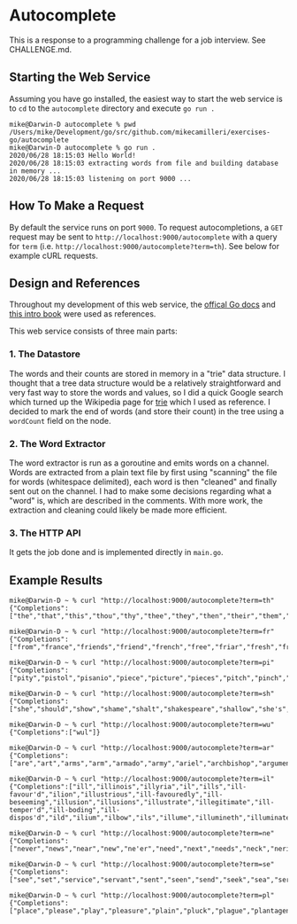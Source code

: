 # Autocomplete

This is a response to a programming challenge for a job interview. See CHALLENGE.md.

## Starting the Web Service

Assuming you have go installed, the easiest way to start the web service is to `cd` to the `autocomplete` directory and execute `go run .`

```
mike@Darwin-D autocomplete % pwd                                     
/Users/mike/Development/go/src/github.com/mikecamilleri/exercises-go/autocomplete
mike@Darwin-D autocomplete % go run .                                
2020/06/28 18:15:03 Hello World!
2020/06/28 18:15:03 extracting words from file and building database in memory ...
2020/06/28 18:15:03 listening on port 9000 ...
```

## How To Make a Request

By default the service runs on port `9000`. To request autocompletions, a `GET` request may be sent to `http://localhost:9000/autocomplete` with a query for `term` (i.e. `http://localhost:9000/autocomplete?term=th`). See below for example cURL requests.

## Design and References

Throughout my development of this web service, the [offical Go docs](https://golang.org/doc/) and [this intro book](https://www.golang-book.com/books/intro) were used as references.

This web service consists of three main parts:

### 1. The Datastore

The words and their counts are stored in memory in a "trie" data structure. I thought that a tree data structure would be a relatively straightforward and very fast way to store the words and values, so I did a quick Google search which turned up the Wikipedia page for [trie](https://en.wikipedia.org/wiki/Trie) which I used as reference. I decided to mark the end of words (and store their count) in the tree using a `wordCount` field on the node.  

### 2. The Word Extractor

The word extractor is run as a goroutine and emits words on a channel. Words are extracted from a plain text file by first using "scanning" the file for words (whitespace delimited), each word is then "cleaned" and finally sent out on the channel. I had to make some decisions regarding what a "word" is, which are described in the comments. With more work, the extraction and cleaning could likely be made more efficient.

### 3. The HTTP API

It gets the job done and is implemented directly in `main.go`.

## Example Results

```
mike@Darwin-D ~ % curl "http://localhost:9000/autocomplete?term=th"
{"Completions":["the","that","this","thou","thy","thee","they","then","their","them","than","there","these","th","think","thus","though","therefore","those","thine","that's","there's","three","thought","thing"]}
```

```
mike@Darwin-D ~ % curl "http://localhost:9000/autocomplete?term=fr"
{"Completions":["from","france","friends","friend","french","free","friar","fresh","freely","francis","frown","frame","friendship","friendly","fruit","frederick","freedom","fright","froth","front","fran","frenchman","frowns","frail","fray"]}
```

```
mike@Darwin-D ~ % curl "http://localhost:9000/autocomplete?term=pi"
{"Completions":["pity","pistol","pisanio","piece","picture","pieces","pitch","pinch","pitiful","pierce","pit","piteous","pindarus","pin","pine","pitied","pick'd","pilgrimage","pillow","pick","pisa","pipe","pigeons","piercing","pilgrim"]}
```

```
mike@Darwin-D ~ % curl "http://localhost:9000/autocomplete?term=sh"
{"Completions":["she","should","show","shame","shalt","shakespeare","shallow","she's","shepherd","shylock","shows","shake","short","shape","shadow","shouldst","sharp","shut","shore","show'd","ship","shed","shortly","shot","shine"]}
```

```
mike@Darwin-D ~ % curl "http://localhost:9000/autocomplete?term=wu"
{"Completions":["wul"]}
```

```
mike@Darwin-D ~ % curl "http://localhost:9000/autocomplete?term=ar"
{"Completions":["are","art","arms","arm","armado","army","ariel","archbishop","argument","arviragus","arthur","armour","arm'd","arise","armed","arrest","articles","arriv'd","article","arrant","array","arras","archive","arrows","arts"]}
```

```
mike@Darwin-D ~ % curl "http://localhost:9000/autocomplete?term=il"
{"Completions":["ill","illinois","illyria","il","ills","ill-favour'd","ilion","illustrious","ill-favouredly","ill-beseeming","illusion","illusions","illustrate","illegitimate","ill-temper'd","ill-boding","ill-dispos'd","ild","ilium","ilbow","ils","illume","illumineth","illuminate","illumin'd"]}
```

```
mike@Darwin-D ~ % curl "http://localhost:9000/autocomplete?term=ne"
{"Completions":["never","news","near","new","ne'er","need","next","needs","neck","nerissa","nestor","neighbour","necessity","nephew","newly","needful","nest","neglect","neighbours","nearer","ned","necessary","negligence","nell","nearest"]}
```

```
mike@Darwin-D ~ % curl "http://localhost:9000/autocomplete?term=se"
{"Completions":["see","set","service","servant","sent","seen","send","seek","sea","serve","seem","sebastian","self","sense","seems","servants","senator","several","seven","seal","secret","senators","seat","seeming","seest"]}
```

```
mike@Darwin-D ~ % curl "http://localhost:9000/autocomplete?term=pl"
{"Completions":["place","please","play","pleasure","plain","pluck","plague","plantagenet","pleas'd","plot","plead","play'd","places","pleasures","players","plays","pleasant","pluck'd","plebeians","plant","pleasing","playing","plainly","pledge","pleases"]}
```
